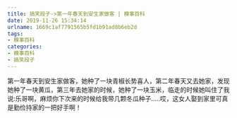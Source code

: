 ```yaml
---
title: 搞笑段子->第一年春天到安生家做客 | 糗事百科
date: 2019-11-26 15:34:14
urlname: 1669c1af7791565b5fd1b91ad8b6eb2d
tags: 
- 糗事百科
categories:
- 糗事百科
- 搞笑段子
---
```

第一年春天到安生家做客，她种了一块青椒长势喜人，第二年春天又去她家，发现她种了一块黄瓜，第三年去她家的时候，她种了一块玉米，临走的时候她叫住了我说:乐哥啊，麻烦你下次来的时候给我带几颗冬瓜种子.....哎，这女人娶到家里可真是勤俭持家的一把好手啊！


